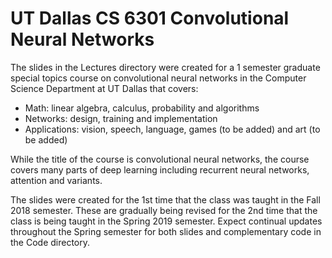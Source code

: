 # UT Dallas CS 6301 Convolutional Neural Networks

The slides in the Lectures directory were created for a 1 semester graduate special topics course on convolutional neural networks in the Computer Science Department at UT Dallas that covers:

- Math:  linear algebra, calculus, probability and algorithms
- Networks:  design, training and implementation
- Applications:  vision, speech, language, games (to be added) and art (to be added)

While the title of the course is convolutional neural networks, the course covers many parts of deep learning including recurrent neural networks, attention and variants.

The slides were created for the 1st time that the class was taught in the Fall 2018 semester.  These are gradually being revised for the 2nd time that the class is being taught in the Spring 2019 semester.  Expect continual updates throughout the Spring semester for both slides and complementary code in the Code directory.
